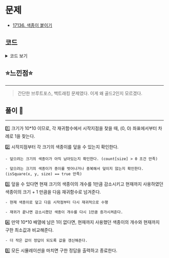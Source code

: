 # 문제
- [17136. 색종이 붙이기](https://www.acmicpc.net/problem/17136)

## 코드

<details><summary> 코드 보기 </summary>

``` java
import java.io.BufferedReader;
import java.io.IOException;
import java.io.InputStreamReader;
import java.util.StringTokenizer;

public class Q17136 {
    static int arr[][] = new int[10][10];
    static int count[] = new int[6], ans = 987654321;
    public static void main(String[] args) throws IOException {
        init();
        solution(0);
        if (ans == 987654321)
            System.out.println(-1);
        else System.out.println(ans);
    }

    private static void solution(int pCnt) {
        boolean flag = false;
        int x = 0, y = 0;
        for (int i = 0; i < 10; i++) {
            for (int j = 0; j < 10; j++) {
                if(arr[i][j] == 1){
                    flag = true;
                    x = i;
                    y = j;
                    break;
                }
            }
            if(flag) break;
        }
        // 더 이상 덮을 공간이 없는 경우
        if(!flag){
            ans = Math.min(ans, pCnt);
            return;
        }

        for (int size = 5; size > 0; size--) {
            if(count[size] > 0 && isSquare(x, y, size)){
                count[size] -= 1;
                cover(x, y, size, 0);
                solution(pCnt + 1);
                count[size] += 1;
                cover(x, y, size, 1);
            }
        }
    }

    private static void cover(int x, int y, int size, int delta) {
        for (int i = x; i < x + size; i++) {
            for (int j = y; j < y + size; j++) {
                arr[i][j] = delta;
            }
        }
    }

    private static boolean isSquare(int x, int y, int size) {
        if(x + size > 10 || y + size > 10)
            return false;
        for (int i = x; i < x + size; i++) {
            for (int j = y; j < y + size; j++) {
                if(arr[i][j] != 1) return false;
            }
        }
        return true;
    }

    private static void init() throws IOException {
        BufferedReader br = new BufferedReader(new InputStreamReader(System.in));
        StringTokenizer st;
        for (int i = 0; i < 10; i++) {
             st = new StringTokenizer(br.readLine());
            for (int j = 0; j < 10; j++) {
                arr[i][j] = Integer.parseInt(st.nextToken());
            }
        }
        for (int i = 1; i <= 5; i++) {
            count[i] = 5;
        }
    }
}
```

</details>

## ⭐️느낀점⭐️
<hr/>

> 간단한 브루트포스, 백트래킹 문제였다. 이게 왜 골드2인지 모르겠다.

## 풀이 📣
<hr/>

1️⃣ 크기가 10*10 이므로, 각 재귀함수에서 시작지점을 찾을 때, (0, 0) 좌표에서부터 차례로 1을 찾는다.


2️⃣ 시작지점부터 각 크기의 색종이를 덮을 수 있는지 확인한다. 

    - 덮으려는 크기의 색종이가 아직 남아있는지 확인한다. (count[size] > 0 조건 만족)

    - 덮으려는 크기의 색종이가 종이를 벗어나거나 중복해서 덮이지 않는지 확인한다. (isSquare(x, y, size) == true 만족)


3️⃣ 덮을 수 있다면 현재 크기의 색종이의 개수를 1만큼 감소시키고 현재까지 사용하였던 색종이의 크기 + 1 만큼을 다음 재귀함수로 넘겨준다.

    - 현재 색종이로 덮고 다음 시작점부터 다시 재귀적으로 수행

    - 재귀가 끝나면 감소시켰던 색종이 개수를 다시 1만큼 증가시켜준다.


4️⃣ 만약 10*10 배열에 남은 1이 없다면, 현재까지 사용했던 색종이의 개수와 현재까지 구한 최소값과 비교해준다.

    - 더 작은 값이 정답이 되도록 값을 갱신해준다.


5️⃣ 모든 시뮬레이션을 마치면 구한 정답을 출력하고 종료한다.